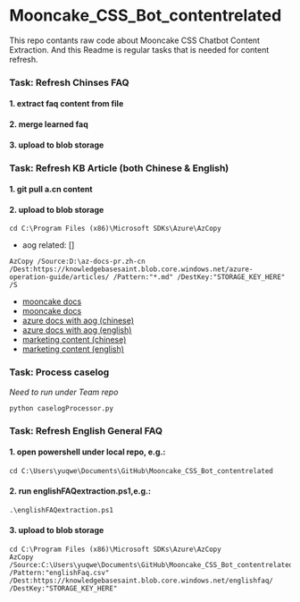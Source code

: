# Mooncake_CSS_Bot_contentrelated
This repo contants raw code about Mooncake CSS Chatbot Content Extraction. 
And this Readme is regular tasks that is needed for content refresh.

### **Task: Refresh Chinses FAQ**

#### 1. extract faq content from file
#### 2. merge learned faq
#### 3. upload to blob storage

### **Task: Refresh KB Article (both Chinese & English)**
#### 1. git pull **a.cn content** 
#### 2. upload to blob storage
```
cd C:\Program Files (x86)\Microsoft SDKs\Azure\AzCopy
```
-  aog related: [] 
```
AzCopy /Source:D:\az-docs-pr.zh-cn /Dest:https://knowledgebasesaint.blob.core.windows.net/azure-operation-guide/articles/ /Pattern:"*.md" /DestKey:"STORAGE_KEY_HERE" /S

```
- [mooncake docs](https://github.com/wacn/mc-docs-pr.zh-cn/tree/live)
- [mooncake docs](https://github.com/wacn/mc-docs-pr.en-us/tree/live)
- [azure docs with aog (chinese)](https://github.com/wacn/az-docs-pr.zh-cn/tree/live)
- [azure docs with aog (english)](https://github.com/wacn/az-docs-pr.en-us/tree/live)
- [marketing content (chinese)](https://github.com/wacn/acn-portal-pr.zh-cn/tree/live)
- [marketing content (english)](https://github.com/wacn/acn-portal-pr.en-us/tree/live)


### **Task: Process caselog**

*Need to run under Team repo*
```
python caselogProcessor.py
```

### **Task: Refresh English General FAQ**
#### 1. open powershell under local repo, e.g.:
```ps
cd C:\Users\yuqwe\Documents\GitHub\Mooncake_CSS_Bot_contentrelated
```
#### 2. run englishFAQextraction.ps1,e.g.:
```ps
.\englishFAQextraction.ps1
```
#### 3. upload to blob storage
```
cd C:\Program Files (x86)\Microsoft SDKs\Azure\AzCopy
AzCopy /Source:C:\Users\yuqwe\Documents\GitHub\Mooncake_CSS_Bot_contentrelated\EnglishFAQextraction /Pattern:"englishFaq.csv" /Dest:https://knowledgebasesaint.blob.core.windows.net/englishfaq/ /DestKey:"STORAGE_KEY_HERE"
```

